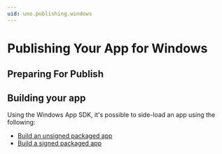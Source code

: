 ```yaml
---
uid: uno.publishing.windows
---
```


# Publishing Your App for Windows

## Preparing For Publish

## Building your app

Using the Windows App SDK, it's possible to side-load an app using the following:

- [Build an unsigned packaged app](xref:uno.publishing.windows.sideload.packaged.unsigned)
- [Build a signed packaged app](xref:uno.publishing.windows.sideload.packaged.signed)
